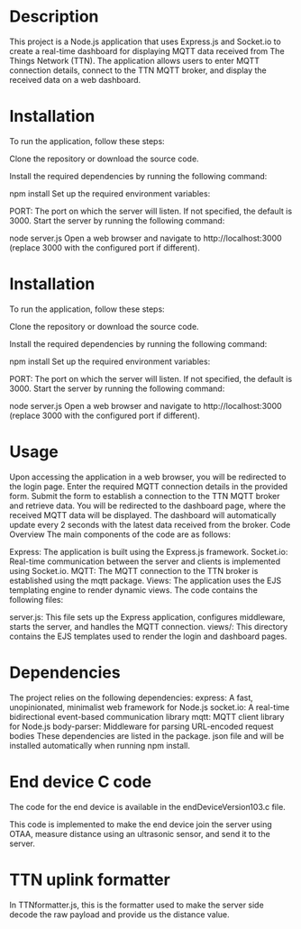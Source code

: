 
# Description
This project is a Node.js application that uses Express.js and Socket.io to create a real-time dashboard for displaying MQTT data received from The Things Network (TTN). The application allows users to enter MQTT connection details, connect to the TTN MQTT broker, and display the received data on a web dashboard.

# Installation
To run the application, follow these steps:

Clone the repository or download the source code.

Install the required dependencies by running the following command:

npm install
Set up the required environment variables:

PORT: The port on which the server will listen. If not specified, the default is 3000.
Start the server by running the following command:

node server.js
Open a web browser and navigate to http://localhost:3000 (replace 3000 with the configured port if different).

# Installation
To run the application, follow these steps:

Clone the repository or download the source code.

Install the required dependencies by running the following command:

npm install
Set up the required environment variables:

PORT: The port on which the server will listen. If not specified, the default is 3000.
Start the server by running the following command:

node server.js
Open a web browser and navigate to http://localhost:3000 (replace 3000 with the configured port if different).

# Usage
Upon accessing the application in a web browser, you will be redirected to the login page.
Enter the required MQTT connection details in the provided form.
Submit the form to establish a connection to the TTN MQTT broker and retrieve data.
You will be redirected to the dashboard page, where the received MQTT data will be displayed.
The dashboard will automatically update every 2 seconds with the latest data received from the broker.
Code Overview
The main components of the code are as follows:

Express: The application is built using the Express.js framework.
Socket.io: Real-time communication between the server and clients is implemented using Socket.io.
MQTT: The MQTT connection to the TTN broker is established using the mqtt package.
Views: The application uses the EJS templating engine to render dynamic views.
The code contains the following files:

server.js: This file sets up the Express application, configures middleware, starts the server, and handles the MQTT connection.
views/: This directory contains the EJS templates used to render the login and dashboard pages.
# Dependencies
The project relies on the following dependencies:
express: A fast, unopinionated, minimalist web framework for Node.js
socket.io: A real-time bidirectional event-based communication library
mqtt: MQTT client library for Node.js
body-parser: Middleware for parsing URL-encoded request bodies
These dependencies are listed in the package. json file and will be installed automatically when running npm install.

# End device C code

The code for the end device is available in the endDeviceVersion103.c file.

This code is implemented to make the end device join the server using OTAA, measure distance using an ultrasonic sensor, and send it to the server.

# TTN uplink formatter

In TTNformatter.js, this is the formatter used to make the server side decode the raw payload and provide us the distance value.


